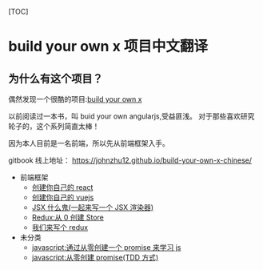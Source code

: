 [TOC]

# build your own x 项目中文翻译

## 为什么有这个项目？

偶然发现一个很酷的项目:[build your own x](https://github.com/danistefanovic/build-your-own-x/blob/master/README.md)

以前阅读过一本书，叫 buid your own angularjs,受益匪浅。
对于那些喜欢研究轮子的，这个系列简直太棒！

因为本人目前是一名前端，所以先从前端框架入手。

gitbook 线上地址： https://johnzhu12.github.io/build-your-own-x-chinese/

- 前端框架
  - [创建你自己的 react](./前端框架/创建你自己的react/创建你自己的react.md)
  - [创建你自己的 vuejs](./前端框架/创建你自己的vuejs/创建你自己的vuejs.md)
  - [JSX 什么鬼(一起来写一个 JSX 渲染器)](./前端框架/JSXWTH.md)
  - [Redux:从 0 创建 Store](./前端框架/Redux:从0创建Store.md)
  - [我们来写个 redux](./前端框架/我们来写个redux.md)
- 未分类
  - [javascript:通过从零创建一个 promise 来学习 js](./未分类/js-learnjsbycreatepromise.md)
  - [javascript:从零创建 promise(TDD 方式)](./未分类/js-tdd-promise.md)

